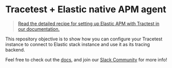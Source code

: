 # Tracetest + Elastic native APM agent

> [Read the detailed recipe for setting up Elastic APM with Tractest in our documentation.](https://docs.tracetest.io/examples-tutorials/recipes/running-tracetest-with-elasticapm)

This repository objective is to show how you can configure your Tracetest instance to connect to Elastic stack instance and use it as its tracing backend.

Feel free to check out the [docs](https://docs.tracetest.io/), and join our [Slack Community](https://dub.sh/tracetest-community) for more info!

